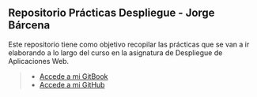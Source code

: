 ## Repositorio Prácticas Despliegue - Jorge Bárcena

Este repositorio tiene como objetivo recopilar las prácticas que se van a ir elaborando a lo largo del curso en la asignatura de Despliegue de Aplicaciones Web.

>* [Accede a mi GitBook](https://barce.gitbook.io/practicasdespliegue)
>* [Accede a mi GitHub](https://github.com/jbarcee)